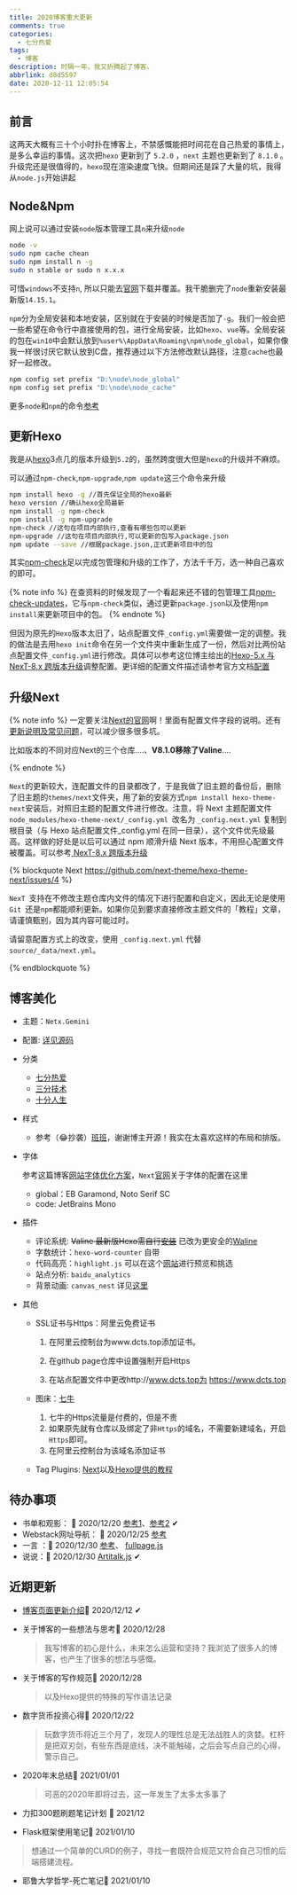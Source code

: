 ```yaml
---
title: 2020博客重大更新
comments: true
categories:
  - 七分热爱
tags:
  - 博客
description: 时隔一年，我又折腾起了博客。
abbrlink: d8d5597
date: 2020-12-11 12:05:54
---
```


## 前言

这两天大概有三十个小时扑在博客上，不禁感慨能把时间花在自己热爱的事情上，是多么幸运的事情。这次把`hexo` 更新到了 `5.2.0` ，`next` 主题也更新到了 `8.1.0` 。升级完还是很值得的，`hexo`现在渲染速度飞快。但期间还是踩了大量的坑，我得从`node.js`开始讲起

## Node&Npm

网上说可以通过安装`node`版本管理工具`n`来升级`node`

```bash
node -v
sudo npm cache chean
sudo npm install n -g
sudo n stable or sudo n x.x.x
```

可惜`windows`不支持`n`, 所以只能去[官网](https://nodejs.org/zh-cn/)下载并覆盖。我干脆删完了`node`重新安装最新版`14.15.1`。

`npm`分为全局安装和本地安装，区别就在于安装的时候是否加了`-g`。我们一般会把一些希望在命令行中直接使用的包，进行全局安装，比如`hexo`、`vue`等。全局安装的包在`win10`中会默认放到`%user%\AppData\Roaming\npm\node_global`，如果你像我一样很讨厌它默认放到C盘，推荐通过以下方法修改默认路径，注意`cache`也最好一起修改。

```bash
npm config set prefix "D:\node\node_global"
npm config set prefix "D:\node\node_cache"
```

更多`node`和`npm`的命令[参考](https://www.runoob.com/nodejs/nodejs-tutorial.html)

## 更新Hexo

我是从[hexo](https://hexo.io/zh-cn/docs/)3点几的版本升级到`5.2`的，虽然跨度很大但是`hexo`的升级并不麻烦。

可以通过`npm-check`,`npm-upgrade`,`npm update`这三个命令来升级

```bash
npm install hexo -g //首先保证全局的hexo最新
hexo version //确认hexo全局最新
npm install -g npm-check
npm install -g npm-upgrade
npm-check //这句在项目内部执行,查看有哪些包可以更新
npm-upgrade //这句在项目内部执行,可以更新的包写入package.json
npm update --save //根据package.json,正式更新项目中的包
```

其实[npm-check](https://www.npmjs.com/package/npm-check)足以完成包管理和升级的工作了，方法千千万，选一种自己喜欢的即可。

{% note info %} 
在查资料的时候发现了一个看起来还不错的包管理工具[npm-check-updates](https://www.npmjs.com/package/npm-check-updates)，它与`npm-check`类似，通过更新`package.json`以及使用`npm install`来更新项目中的包。
{% endnote %}

但因为原先的`Hexo`版本太旧了，站点配置文件`_config.yml`需要做一定的调整。我的做法是去用`hexo init`命令在另一个文件夹中重新生成了一份，然后对比两份站点配置文件`_config.yml`进行修改。具体可以参考这位博主给出的[Hexo-5.x 与 NexT-8.x 跨版本升级](https://www.imczw.com/post/tech/hexo5-next8-updated.html#调整配置)调整配置。更详细的配置文件描述请参考官方文档[配置](https://hexo.io/zh-cn/docs/configuration)



## 升级Next

{% note info %} 
一定要关注[Next的官网](https://theme-next.js.org/docs/)啊！里面有配置文件字段的说明。还有[更新说明及常见问题](https://github.com/next-theme/hexo-theme-next/issues/4)，可以减少很多很多坑。

比如版本的不同对应Next的三个仓库....、**V8.1.0移除了Valine**....

{% endnote %}

`Next`的更新较大，连配置文件的目录都改了，于是我做了旧主题的备份后，删除了旧主题的`themes/next`文件夹，用了新的安装方式`npm install hexo-theme-next`安装后，对照旧主题的配置文件进行修改。注意，将 Next 主题配置文件 `node_modules/hexo-theme-next/_config.yml `改名为 `_config.next.yml` 复制到根目录（与 Hexo 站点配置文件_config.yml 在同一目录），这个文件优先级最高。这样做的好处是以后可以通过 npm 顺滑升级 Next 版本，不用担心配置文件被覆盖。可以参考[ NexT-8.x 跨版本升级](https://www.imczw.com/post/tech/hexo5-next8-updated.html#NexT-8-x%E8%B7%A8%E7%89%88%E6%9C%AC%E5%8D%87%E7%BA%A7)


{% blockquote Next https://github.com/next-theme/hexo-theme-next/issues/4 %}

`NexT `支持在不修改主题仓库内文件的情况下进行配置和自定义，因此无论是使用 `Git `还是` npm `都能顺利更新。如果你见到要求直接修改主题文件的「教程」文章，请谨慎甄别，因为其内容可能过时。

请留意配置方式上的改变，使用 `_config.next.yml` 代替 `source/_data/next.yml`。

{% endblockquote %}

## 博客美化

+ 主题：`Netx.Gemini`

+ 配置: [详见源码](https://github.com/TD21forever/TD21forever.github.io/tree/source)

+ 分类

  + [七分热爱](/categories/三分技术/)
  + [三分技术](/categories/三分技术/)
  + [十分人生](/categories/十分人生/)

+ 样式

  + 参考（😂抄袭）[班班](https://blog.dlzhang.com/)，谢谢博主开源！我实在太喜欢这样的布局和排版。

+ 字体

  参考这篇博客[网站字体优化方案](https://guanqr.com/tech/website/web-font-guide/#)，`Next`[官网](https://theme-next.js.org/docs/theme-settings/miscellaneous.html)关于字体的配置在这里

  + global：EB Garamond,  Noto Serif SC
  + code: JetBrains Mono

+ 插件

  + 评论系统:   ~~Valine 最新版Hexo需自行[安装](https://github.com/next-theme/hexo-next-valine)~~ 已改为更安全的[Waline ](https://waline.js.org/quick-start.html)
  + 字数统计：`hexo-word-counter` 自带
  + 代码高亮：`highlight.js` 可以在这个[网站](https://theme-next.js.org/highlight/)进行预览和挑选
  + 站点分析:  `baidu_analytics`
  + 背景动画:  `canvas_nest` 详见[这里](https://github.com/theme-next/theme-next-canvas-nest)

+ 其他

  + SSL证书与Https：阿里云免费证书

    1. 在阿里云控制台为www.dcts.top添加证书。

    2. 在github page仓库中设置强制开启Https

    3. 在站点配置文件中更改http://www.dcts.top为 https://www.dcts.top

  + 图床：[七牛](https://portal.qiniu.com/create)

    1. 七牛的Https流量是付费的，但是不贵
    2. 如果原先就有仓库以及绑定了非`Https`的域名，不需要新建域名，开启`Https`即可。
    3. 在阿里云控制台为该域名添加证书

  + Tag Plugins: [Next](https://theme-next.js.org/docs/tag-plugins/)以及[Hexo提供的教程](https://hexo.io/docs/tag-plugins)

## 待办事项

+ 书单和观影： 📅 2020/12/20  [参考1](https://michael728.github.io/books/)、[参考2](https://blog.dlzhang.com/posts/51/) ✔
+ Webstack网址导航：  📅 2020/12/25  [参考](https://github.com/WebStackPage/WebStackPage.github.io)
+ 一言 ：📅 2020/12/30 [参考](https://leaferx.online/sentence/)、 [fullpage.js](https://alvarotrigo.com/fullPage/zh/#page2)
+ 说说：📅 2020/12/30 [Artitalk.js](https://cndrew.cn/2020/05/11/artitalk/)  ✔

## 近期更新

+ [博客页面更新介绍](https://www.dcts.top/post/d8d5597/)📅 2020/12/12 ✔

+ 关于博客的一些想法与思考📅 2020/12/28

  > 我写博客的初心是什么，未来怎么运营和坚持？我浏览了很多人的博客，也产生了很多的想法与感慨。

+ 关于博客的写作规范📅 2020/12/28

  > 以及Hexo提供的特殊的写作语法记录

+ 数字货币投资心得📅 2020/12/22

  > 玩数字货币将近三个月了，发现人的理性总是无法战胜人的贪婪。杠杆是把双刃剑，有些东西是底线，决不能触碰，之后会写点自己的心得，警示自己。

+ 2020年末总结📅 2021/01/01

  > 可恶的2020年即将过去，这一年发生了太多太多事了

+ 力扣300题刷题笔记计划 📅 2021/12

+  Flask框架使用笔记📅 2021/01/10 

  > 想通过一个简单的CURD的例子，寻找一套既符合规范又符合自己习惯的后端搭建流程。

+ 耶鲁大学哲学-死亡笔记📅 2021/01/10 

